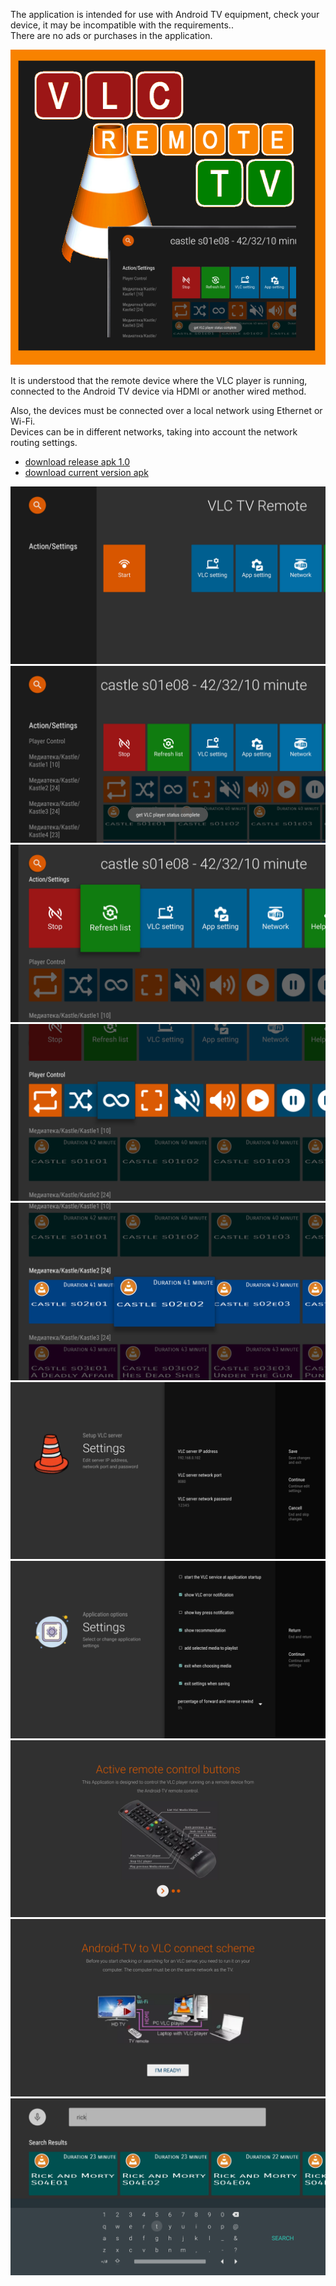 
The application is intended for use with Android TV equipment, check your device, it may be incompatible with the requirements..  
There are no ads or purchases in the application.  

![adbviewer](img/banner600x600b.png)

It is understood that the remote device where the VLC player is running, connected to the Android TV device via HDMI or another wired method.  

Also, the devices must be connected over a local network using Ethernet or Wi-Fi.  
Devices can be in different networks, taking into account the network routing settings.  

- [download release apk 1.0](https://github.com/CloneTV/VLC-TV-Remote/releases/download/1.0/avlctv-remote-release.apk)
- [download current version apk](release/avlctv-remote-release.apk)

![adbviewer](img/avlctv-remote-5700680.png)
![adbviewer](img/avlctv-remote-5700706.png)
![adbviewer](img/avlctv-remote-5700736.png)
![adbviewer](img/avlctv-remote-5700745.png)
![adbviewer](img/avlctv-remote-5700785.png)
![adbviewer](img/avlctv-remote-5700808.png)
![adbviewer](img/avlctv-remote-5700821.png)
![adbviewer](img/avlctv-remote-5700834.png)
![adbviewer](img/avlctv-remote-5700842.png)
![adbviewer](img/avlctv-remote-5700896.png)

